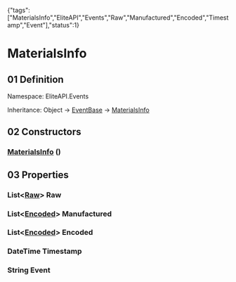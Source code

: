 {"tags":["MaterialsInfo","EliteAPI","Events","Raw","Manufactured","Encoded","Timestamp","Event"],"status":1}

# MaterialsInfo

## 01 Definition

Namespace: <span class='code'>EliteAPI.Events</span>

Inheritance: <span class='code'>Object</span> → <span class='code'>[EventBase](../../EliteAPI/Events/EventBase.html)</span> → <span class='code'>[MaterialsInfo](../../EliteAPI/Events/MaterialsInfo.html)</span>

## 02 Constructors

### <span class='code'>[MaterialsInfo](../../EliteAPI/Events/MaterialsInfo.html)</span> ()

## 03 Properties

### <span class='code'>List<[Raw](../../EliteAPI/Events/Raw.html)></span> Raw

### <span class='code'>List<[Encoded](../../EliteAPI/Events/Encoded.html)></span> Manufactured

### <span class='code'>List<[Encoded](../../EliteAPI/Events/Encoded.html)></span> Encoded

### <span class='code'>DateTime</span> Timestamp

### <span class='code'>String</span> Event

